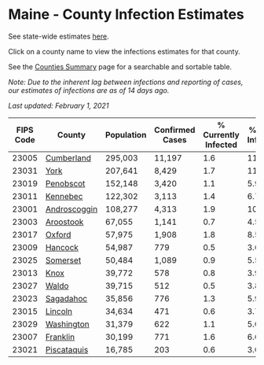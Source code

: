 # Maine - County Infection Estimates

See state-wide estimates [here](/infections/us-me).

Click on a county name to view the infections estimates for that county.

See the [Counties Summary](/infections/summary-counties) page for a searchable and sortable table.

*Note: Due to the inherent lag between infections and reporting of cases, our estimates of infections are as of 14 days ago.*

*Last updated: February 1, 2021*

|   FIPS Code |                       County |   Population |   Confirmed Cases |   % Currently Infected |   % Total Infected |
|-------------|------------------------------|--------------|-------------------|------------------------|--------------------|
|       23005 |     [Cumberland](cumberland) |      295,003 |            11,197 |                    1.6 |               11.2 |
|       23031 |                 [York](york) |      207,641 |             8,429 |                    1.7 |               11.1 |
|       23019 |       [Penobscot](penobscot) |      152,148 |             3,420 |                    1.1 |                5.9 |
|       23011 |         [Kennebec](kennebec) |      122,302 |             3,113 |                    1.4 |                6.7 |
|       23001 | [Androscoggin](androscoggin) |      108,277 |             4,313 |                    1.9 |               10.8 |
|       23003 |       [Aroostook](aroostook) |       67,055 |             1,141 |                    0.7 |                4.5 |
|       23017 |             [Oxford](oxford) |       57,975 |             1,908 |                    1.8 |                8.5 |
|       23009 |           [Hancock](hancock) |       54,987 |               779 |                    0.5 |                3.6 |
|       23025 |         [Somerset](somerset) |       50,484 |             1,089 |                    0.9 |                5.5 |
|       23013 |                 [Knox](knox) |       39,772 |               578 |                    0.8 |                3.9 |
|       23027 |               [Waldo](waldo) |       39,715 |               512 |                    0.5 |                3.8 |
|       23023 |       [Sagadahoc](sagadahoc) |       35,856 |               776 |                    1.3 |                5.9 |
|       23015 |           [Lincoln](lincoln) |       34,634 |               471 |                    0.6 |                3.7 |
|       23029 |     [Washington](washington) |       31,379 |               622 |                    1.1 |                5.0 |
|       23007 |         [Franklin](franklin) |       30,199 |               771 |                    1.6 |                6.6 |
|       23021 |   [Piscataquis](piscataquis) |       16,785 |               203 |                    0.6 |                3.0 |
